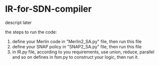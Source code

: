 # IR-for-SDN-compiler
descript later


the steps to run the code:
1. define your Merlin code in "Merlin2_SA.py" file, then run this file
2. define your SNAP policy in "SNAP2_SA.py" file, then run this file
3. in IR.py file, according to you requirements, use union, reduce, parallel and so on defines in fsm.py to construct your logic, then run it.